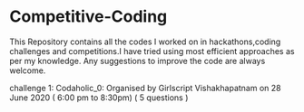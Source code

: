 # Competitive-Coding

This Repository contains all the codes I worked on in hackathons,coding challenges and competitions.I have tried using most efficient approaches as per my knowledge.
Any suggestions to improve the code are always welcome.

challenge 1: 
Codaholic_0: Organised by Girlscript Vishakhapatnam on 28 June 2020 ( 6:00 pm to 8:30pm) ( 5 questions )
